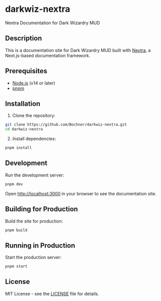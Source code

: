 # darkwiz-nextra
Nextra Documentation for Dark Wizardry MUD

## Description
This is a documentation site for Dark Wizardry MUD built with [Nextra](https://nextra.site), a Next.js-based documentation framework.

## Prerequisites
- [Node.js](https://nodejs.org/) (v14 or later)
- [pnpm](https://pnpm.io/)

## Installation

1. Clone the repository:
```bash
git clone https://github.com/Bochner/darkwiz-nextra.git
cd darkwiz-nextra
```

2. Install dependencies:
```bash
pnpm install
```

## Development

Run the development server:

```bash
pnpm dev
```

Open [http://localhost:3000](http://localhost:3000) in your browser to see the documentation site.

## Building for Production

Build the site for production:

```bash
pnpm build
```

## Running in Production

Start the production server:

```bash
pnpm start
```

## License
MIT License - see the [LICENSE](LICENSE) file for details.
